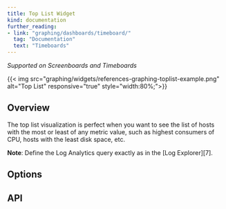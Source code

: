 ```yaml
---
title: Top List Widget
kind: documentation
further_reading:
- link: "graphing/dashboards/timeboard/"
  tag: "Documentation"
  text: "Timeboards"
---
```


*Supported on Screenboards and Timeboards*

{{< img src="graphing/widgets/references-graphing-toplist-example.png" alt="Top List" responsive="true" style="width:80%;">}}

## Overview

The top list visualization is perfect when you want to see the list of hosts with the most or least of any metric value, such as highest consumers of CPU, hosts with the least disk space, etc.

**Note**: Define the Log Analytics query exactly as in the [Log Explorer][7].

## Options

## API